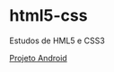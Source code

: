 # html5-css
 Estudos de HML5 e CSS3

<a href="https://humbertomb1.github.io/html5-css/Exerc%C3%ADcios/ex016/Index.html" target="_blank">Projeto Android</a>
